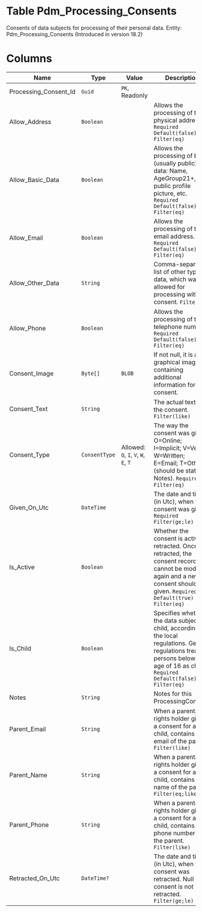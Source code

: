 # Table Pdm_Processing_Consents

Consents of data subjects for processing of their personal data. Entity: Pdm_Processing_Consents (Introduced in version 18.2)

# Columns

| Name | Type | Value | Description |
| - | - | - | --- |
|Processing_Consent_Id|`Guid`|`PK`, Readonly||
|Allow_Address|`Boolean`||Allows the processing of the physical address. `Required` `Default(false)` `Filter(eq)` |
|Allow_Basic_Data|`Boolean`||Allows the processing of basic (usually public) data: Name, AgeGroup21+, public profile picture, etc. `Required` `Default(false)` `Filter(eq)` |
|Allow_Email|`Boolean`||Allows the processing of the email address. `Required` `Default(false)` `Filter(eq)` |
|Allow_Other_Data|`String`||Comma-separated list of other types of data, which was allowed for processing with this consent. `Filter(eq)` |
|Allow_Phone|`Boolean`||Allows the processing of the telephone number. `Required` `Default(false)` `Filter(eq)` |
|Consent_Image|`Byte[]`|`BLOB`|If not null, it is a graphical image, containing additional information for the consent. |
|Consent_Text|`String`||The actual text of the consent. `Filter(like)` |
|Consent_Type|`ConsentType`|Allowed: `O`, `I`, `V`, `W`, `E`, `T`|The way the consent was given. O=Online; I=Implicit; V=Verbal; W=Written; E=Email; T=Other (should be stated in Notes). `Required` `Filter(eq)` |
|Given_On_Utc|`DateTime`||The date and time (in Utc), when the consent was given. `Required` `Filter(ge;le)` |
|Is_Active|`Boolean`||Whether the consent is active or retracted. Once retracted, the consent record cannot be modified again and a new consent should be given. `Required` `Default(true)` `Filter(eq)` |
|Is_Child|`Boolean`||Specifies whether the data subject is child, according to the local regulations. General regulations treat all persons below the age of 16 as child. `Required` `Default(false)` `Filter(eq)` |
|Notes|`String`||Notes for this ProcessingConsent. |
|Parent_Email|`String`||When a parental rights holder gives a consent for a child, contains the email of the parent. `Filter(like)` |
|Parent_Name|`String`||When a parental rights holder gives a consent for a child, contains the name of the parent. `Filter(eq;like)` |
|Parent_Phone|`String`||When a parental rights holder gives a consent for a child, contains the phone number of the parent. `Filter(like)` |
|Retracted_On_Utc|`DateTime?`||The date and time (in Utc), when the consent was retracted. Null if the consent is not retracted. `Filter(ge;le)` |
